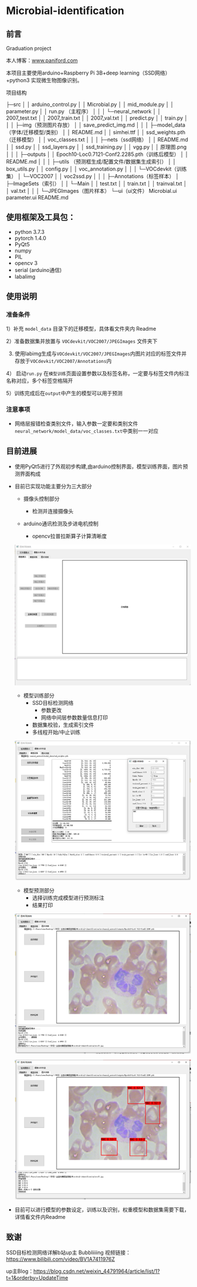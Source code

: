 # Microbial-identification
 ## 前言

 Graduation project

本人博客：www.paniford.com

本项目主要使用arduino+Raspberry Pi 3B+deep learning（SSD网络）+python3 实现微生物图像识别。

项目结构

├─src
│  │  arduino_control.py
│  │  Microbial.py
│  │  mid_module.py
│  │  parameter.py
│  │  run.py （主程序）
│  │ 
│  └─neural_network
│      │  2007_test.txt
│      │  2007_train.txt
│      │  2007_val.txt
│      │  predict.py
│      │  train.py
│      │ 
│      ├─img（预测图片存放）
│      │      save_predict_img.md
│      │ 
│      ├─model_data （字体/迁移模型/类别）
│      │      README.md
│      │      simhei.ttf
│      │      ssd_weights.pth（迁移模型）
│      │      voc_classes.txt
│      │ 
│      ├─nets（ssd网络）
│      │      README.md
│      │      ssd.py
│      │      ssd_layers.py
│      │      ssd_training.py
│      │      vgg.py
│      │      原理图.png
│      │ 
│      ├─outputs
│      │      Epoch10-Loc0.7121-Conf2.2285.pth（训练后模型）
│      │      README.md
│      │ 
│      ├─utils （预测框生成/配置文件/数据集生成索引）
│      │      box_utils.py
│      │      config.py
│      │      voc_annotation.py
│      │ 
│      └─VOCdevkit（训练集）
│          └─VOC2007
│              │  voc2ssd.py
│              │ 
│              ├─Annotations（标签样本）
│              ├─ImageSets（索引）
│              │  └─Main
│              │          test.txt
│              │          train.txt
│              │          trainval.txt
│              │          val.txt
│              │ 
│              └─JPEGImages（图片样本）
└─ui（ui文件）
        Microbial.ui
        parameter.ui
        README.md

## 使用框架及工具包：

- python 3.7.3
- pytorch 1.4.0
- PyQt5
- numpy
- PIL
- opencv 3
- serial (arduino通信)
- labalimg

 

## 使用说明

### 准备条件

1）补充 `model_data` 目录下的迁移模型，具体看文件夹内 Readme

2）准备数据集并放置与 `VOCdevkit/VOC2007/JPEGImages` 文件夹下

3)   使用labimg生成与`VOCdevkit/VOC2007/JPEGImages`内图片对应的标签文件并存放于`VOCdevkit/VOC2007/Annotations`内

4） 启动`run.py` 在`模型训练`页面设置参数以及标签名称，一定要与标签文件内标注名称对应，多个标签空格隔开

5）训练完成后在`output`中产生的模型可以用于预测



### 注意事项

- 网络层报错检查类别文件，输入参数一定要和类别文件`neural_network/model_data/voc_classes.txt`中类别一一对应



## 目前进展

- 使用PyQt5进行了外观初步构建,由arduino控制界面，模型训练界面，图片预测界面构成

- 目前已实现功能主要分为三大部分

  - 摄像头控制部分

    - 检测并连接摄像头
  - arduino通讯检测及步进电机控制
    - opencv拉普拉斯算子计算清晰度

  ![摄像头控制](doc/1.png)

  - 模型训练部分
    - SSD目标检测网络
      - 参数更改
      - 网络中间层参数数量信息打印
    - 数据集校验，生成索引文件
    - 多线程开始/中止训练

  ![模型训练](doc/2.png)

  - 模型预测部分
    - 选择训练完成模型进行预测标注
    - 结果打印

  ![模型预测](doc/3.png)

  ![模型预测](doc/4.png)

- 目前可以进行模型的参数设定，训练以及识别，权重模型和数据集需要下载，详情看文件内Readme



## 致谢

SSD目标检测网络详解b站up主 Bubbliiiing 视频链接：https://www.bilibili.com/video/BV1A7411976Z

up主Blog：https://blog.csdn.net/weixin_44791964/article/list/1?t=1&orderby=UpdateTime